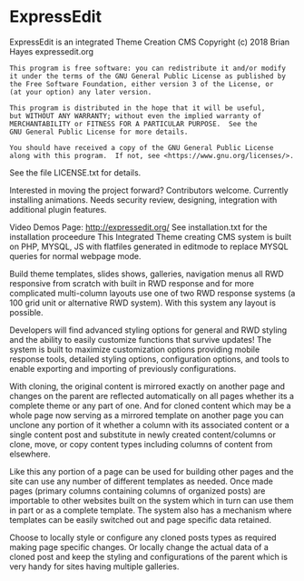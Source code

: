 # ExpressEdit
ExpressEdit is an integrated Theme Creation CMS
	Copyright (c) 2018  Brian Hayes expressedit.org  

    This program is free software: you can redistribute it and/or modify
    it under the terms of the GNU General Public License as published by
    the Free Software Foundation, either version 3 of the License, or
    (at your option) any later version.

    This program is distributed in the hope that it will be useful,
    but WITHOUT ANY WARRANTY; without even the implied warranty of
    MERCHANTABILITY or FITNESS FOR A PARTICULAR PURPOSE.  See the
    GNU General Public License for more details.

    You should have received a copy of the GNU General Public License
    along with this program.  If not, see <https://www.gnu.org/licenses/>.
 
See the file LICENSE.txt for details.

Interested in moving the project forward? Contributors welcome.
Currently installing animations.
Needs security review, designing, integration with additional plugin features.

Video Demos Page:  http://expressedit.org/
See   installation.txt  for the installation proceedure
This Integrated Theme  creating CMS system is built on PHP, MYSQL, JS with flatfiles generated in editmode to replace  MYSQL queries for normal webpage mode.

Build theme templates, slides shows, galleries, navigation menus all RWD responsive from scratch with built in RWD response and for more complicated multi-column layouts use one of two RWD response systems (a 100 grid unit or alternative RWD system). With this system any layout is possible.

Developers will find advanced styling options for general and RWD styling and the ability to easily customize functions that survive updates! The system is built to maximize customization options providing mobile response tools, detailed styling options, configuration options, and tools to enable exporting and importing of previously configurations.

With cloning, the original content is mirrored exactly on another page and changes on the parent are reflected automatically on all pages whether its a complete theme or any part of one.
And for cloned content which may be a whole page now serving as a mirrored template on another page you can unclone any portion of it whether a column with its associated content or a single content post and substitute in newly created content/columns or clone, move, or copy content types including columns of content from elsewhere.
 
Like this any portion of a page can be used for  building other pages and the site can use any number of different templates as needed. Once made pages (primary columns containing columns of organized posts) are importable to other websites built on the system which in turn can use them in part or as a complete template.  The system also has a mechanism where templates can be easily switched out and page specific data retained.
 
Choose to locally style or configure any cloned posts types as required making page specific changes. Or locally change the actual data of a cloned post and keep the styling and configurations of the parent which is very handy for sites having multiple galleries.
